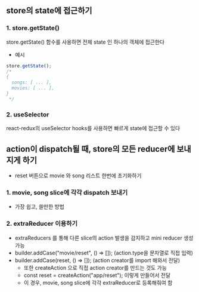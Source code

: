## store의 state에 접근하기
### 1. store.getState()
store.getState() 함수를 사용하면 전체 state 인 하나의 객체에 접근한다
- 예시
```ts
store.getState();
/*
{
  songs: [ ... ],
  movies: [ ... ],
}
 */
```

### 2. useSelector
react-redux의 useSelector hooks를 사용하면 빠르게 state에 접근할 수 있다

## action이 dispatch될 때, store의 모든 reducer에 보내지게 하기
- reset 버튼으로 movie 와 song 리스트 한번에 초기화하기
### 1. movie, song slice에 각각 dispatch 보내기
- 가장 쉽고, 쓸만한 방법
### 2. extraReducer 이용하기
- extraReducers 를 통해 다른 slice의 action 발생을 감지하고 mini reducer 생성 가능
- builder.addCase("movie/reset", () => []); (action.type을 문자열로 직접 입력)
- builder.addCase(reset, () => []); (action creator를 import 해와서 전달)
  - 또한 createAction 으로 직접 action creator를 만드는 것도 가능
  - const reset = createAction("app/reset"); 이렇게 만들어서 전달
  - 이 경우, movie, song slice에 각각 extraReducer로 등록해줘여 함